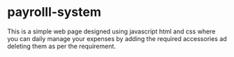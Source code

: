 # payrolll-system
This is a simple web page designed using javascript html and css where you can daily manage your expenses by adding the required accessories ad deleting them as per the requirement. 
